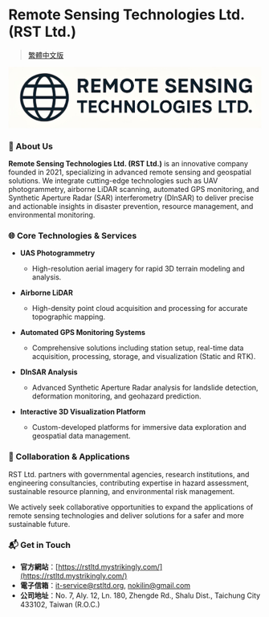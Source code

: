 # Remote Sensing Technologies Ltd. (RST Ltd.)
> [繁體中文版](https://github.com/rstltd/.github/blob/main/profile/README_zh.md)

![image](https://github.com/rstltd/.github/blob/main/source/%E6%A9%AB%E5%BC%8F%E5%85%AC%E5%8F%B8%E5%95%86%E6%A8%99.jpg)

### 🚩 About Us

**Remote Sensing Technologies Ltd. (RST Ltd.)** is an innovative company founded in 2021, specializing in advanced remote sensing and geospatial solutions. We integrate cutting-edge technologies such as UAV photogrammetry, airborne LiDAR scanning, automated GPS monitoring, and Synthetic Aperture Radar (SAR) interferometry (DInSAR) to deliver precise and actionable insights in disaster prevention, resource management, and environmental monitoring.

### 🌐 Core Technologies & Services

- **UAS Photogrammetry**
  - High-resolution aerial imagery for rapid 3D terrain modeling and analysis.

- **Airborne LiDAR**
  - High-density point cloud acquisition and processing for accurate topographic mapping.

- **Automated GPS Monitoring Systems**
  - Comprehensive solutions including station setup, real-time data acquisition, processing, storage, and visualization (Static and RTK).

- **DInSAR Analysis**
  - Advanced Synthetic Aperture Radar analysis for landslide detection, deformation monitoring, and geohazard prediction.

- **Interactive 3D Visualization Platform**
  - Custom-developed platforms for immersive data exploration and geospatial data management.

### 🤝 Collaboration & Applications

RST Ltd. partners with governmental agencies, research institutions, and engineering consultancies, contributing expertise in hazard assessment, sustainable resource planning, and environmental risk management.

We actively seek collaborative opportunities to expand the applications of remote sensing technologies and deliver solutions for a safer and more sustainable future.

### 📬 Get in Touch

- **官方網站**：[https://rstltd.mystrikingly.com/](https://rstltd.mystrikingly.com/)
- **電子信箱**：it-service@rstltd.org, nokilin@gmail.com  
- **公司地址**：No. 7, Aly. 12, Ln. 180, Zhengde Rd., Shalu Dist., Taichung City 433102, Taiwan (R.O.C.)
